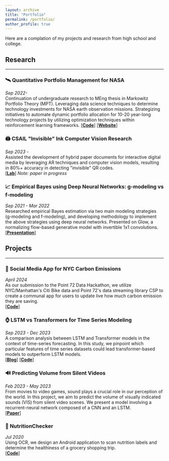 ```yaml
---
layout: archive
title: "Portfolio"
permalink: /portfolio/
author_profile: true
---
```

Here are a complation of my projects and research from high school and college.
## Research
---
### 🛰️ Quantitative Portfolio Management for NASA
*Sep 2022-* \
Continuation of undergraduate research to MEng thesis in Markowitz Portfolio Theory (MPT). Leveraging data science techniques to determine technology investments for NASA earth observation missions. Strategizing initiatives to automate dynamic portfolio allocation for 10-20 year-long technology projects by
utilizing optimization techniques within reinforcement learning frameworks. 
[[**Code**]](https://github.com/rwxhuang/astra-mpt-dashboard) [[**Website**]](https://mit-astra.streamlit.app/)

### 🖨 CSAIL "Invisible" Ink Computer Vision Research
*Sep 2023 -* \
Assisted the development of hybrid paper documents for interactive digital media by leveraging AR techniques and computer vision models, resulting in 80\%+ accuracy in detecting "invisible" QR codes. \
[[**Lab**]](https://hcie.csail.mit.edu/)
*Note: paper in progress*

### 📈 Empirical Bayes using Deep Neural Networks: g-modeling vs f-modeling 
*Sep 2021 - Mar 2022* \
Researched empirical Bayes estimation via two main modeling strategies (g-modeling and f-modeling), and developing methodology to implement the above strategies using deep neural networks. Presented on Glow, a normalizing flow-based generative model with invertible 1x1 convolutions. \
 [[**Presentation**]](/files/glow_presentation.pdf)

## Projects
---
### 🍃 Social Media App for NYC Carbon Emissions
*April 2024* \
As our submission to the Point 72 Data Hackathon, we utilize NYC/Manhattan's Citi Bike data and Point 72's data streaming library CSP to create a communal app for users to update live how much carbon emission they are saving. \
[[**Code**]](https://github.com/Point72/csp)

### ⌚️ LSTM vs Transformers for Time Series Modeling
*Sep 2023 - Dec 2023* \
A comparison analysis between LSTM and Transformer models in the context of time-series forecasting. In this study, we pinpoint which particular features of time series datasets could lead transformer-based models to outperform LSTM models. \
[[**Blog**]](https://deep-learning-mit.github.io/staging/blog/2023/time-series-lstm-transformer/)
[[**Code**]](https://github.com/rwxhuang/lstm_vs_transformers)

### 🔊 Predicting Volume from Silent Videos
*Feb 2023 - May 2023* \
From movies to video games, sound plays a crucial role in our perception of the world. In this project, we aim to predict the volume of visually indicated sounds (VIS) from silent video scenes. We present a model involving a recurrent-neural network composed of a CNN and an LSTM. \
[[**Paper**]](/files/comp_vision_final_project.pdf)

### 🥗 NutritionChecker
*Jul 2020* \
Using OCR, we design an Android application to scan nutrition labels and determine the healthiness of a grocery shopping trip. \
[[**Code**]](https://github.com/rwxhuang/NutritionChecker)
